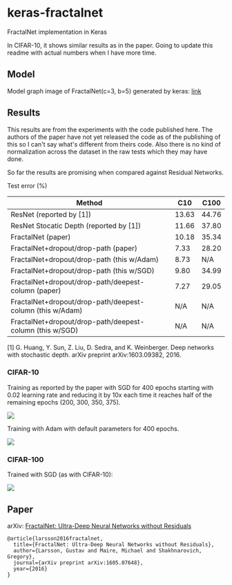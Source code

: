 # keras-fractalnet
FractalNet implementation in Keras

In CIFAR-10, it shows similar results as in the paper. Going to update this readme with actual numbers when I have more time.

## Model

Model graph image of FractalNet(c=3, b=5) generated by keras: [link](https://raw.githubusercontent.com/snf/keras-fractalnet/master/doc/model.png)

## Results

This results are from the experiments with the code published here. The authors of the paper have not yet released the code as of the publishing of this so I can't say what's different from theirs code. Also there is no kind of normalization across the dataset in the raw tests which they may have done.

So far the results are promising when compared against Residual Networks.

Test error (%)

Method | C10 | C100
------ | --- | ----
ResNet (reported by [1]) | 13.63 | 44.76
ResNet Stocatic Depth (reported by [1]) | 11.66 | 37.80
FractalNet (paper)                         | 10.18 | 35.34
FractalNet+dropout/drop-path (paper)       | 7.33 | 28.20
FractalNet+dropout/drop-path (this w/Adam) | 8.73 | N/A
FractalNet+dropout/drop-path (this w/SGD)  | 9.80 | 34.99
FractalNet+dropout/drop-path/deepest-column (paper) | 7.27 | 29.05
FractalNet+dropout/drop-path/deepest-column (this w/Adam) | N/A | N/A
FractalNet+dropout/drop-path/deepest-column (this w/SGD) | N/A | N/A

[1] G. Huang, Y. Sun, Z. Liu, D. Sedra, and K. Weinberger.  Deep networks with stochastic depth. arXiv preprint arXiv:1603.09382, 2016.

### CIFAR-10

Training as reported by the paper with SGD for 400 epochs starting with 0.02 learning rate and reducing it by 10x each time it reaches half of the remaining epochs (200, 300, 350, 375).

![](https://raw.githubusercontent.com/snf/keras-fractalnet/master/doc/c10_loss_train_sgd.png)


Training with Adam with default parameters for 400 epochs.

![](https://raw.githubusercontent.com/snf/keras-fractalnet/master/doc/c10_loss_train_adam.png)

### CIFAR-100

Trained with SGD (as with CIFAR-10):

![](https://raw.githubusercontent.com/snf/keras-fractalnet/master/doc/c100_loss_train_sgd.png)

## Paper

arXiv: [FractalNet: Ultra-Deep Neural Networks without Residuals](https://arxiv.org/abs/1605.07648)

    @article{larsson2016fractalnet,
      title={FractalNet: Ultra-Deep Neural Networks without Residuals},
      author={Larsson, Gustav and Maire, Michael and Shakhnarovich, Gregory},
      journal={arXiv preprint arXiv:1605.07648},
      year={2016}
    }
